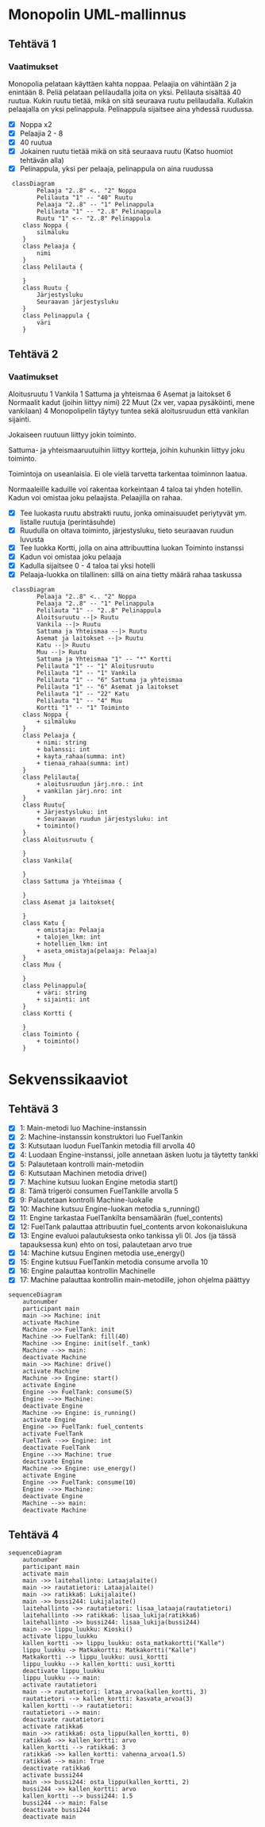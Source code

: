 # Monopolin UML-mallinnus #

## Tehtävä 1 ##

### Vaatimukset ##
Monopolia pelataan käyttäen kahta noppaa. Pelaajia on vähintään 2 ja enintään 8. Peliä pelataan pelilaudalla joita on yksi. Pelilauta sisältää 40 ruutua. Kukin ruutu tietää, mikä on sitä seuraava ruutu pelilaudalla. Kullakin pelaajalla on yksi pelinappula. Pelinappula sijaitsee aina yhdessä ruudussa.

- [x] Noppa x2
- [x] Pelaajia 2 - 8
- [x] 40 ruutua
- [x] Jokainen ruutu tietää mikä on sitä seuraava ruutu (Katso huomiot tehtävän alla)
- [x] Pelinappula, yksi per pelaaja, pelinappula on aina ruudussa

```mermaid
 classDiagram
		Pelaaja "2..8" <.. "2" Noppa
		Pelilauta "1" -- "40" Ruutu
		Pelaaja "2..8" -- "1" Pelinappula
		Pelilauta "1" -- "2..8" Pelinappula
		Ruutu "1" <-- "2..8" Pelinappula
	class Noppa {
		silmäluku
	}
	class Pelaaja {
		nimi
	}
	class Pelilauta {
		      
	}
	class Ruutu {
		Järjestysluku
		Seuraavan järjestysluku
	}
	class Pelinappula {
		väri
	}
```

## Tehtävä 2 ##

### Vaatimukset ###

Aloitusruutu 1
Vankila 1
Sattuma ja yhteismaa 6
Asemat ja laitokset 6
Normaalit kadut (joihin liittyy nimi) 22
Muut (2x ver, vapaa pysäköinti, mene vankilaan) 4
Monopolipelin täytyy tuntea sekä aloitusruudun että vankilan sijainti.

Jokaiseen ruutuun liittyy jokin toiminto.

Sattuma- ja yhteismaaruutuihin liittyy kortteja, joihin kuhunkin liittyy joku toiminto.

Toimintoja on useanlaisia. Ei ole vielä tarvetta tarkentaa toiminnon laatua.

Normaaleille kaduille voi rakentaa korkeintaan 4 taloa tai yhden hotellin. Kadun voi omistaa joku pelaajista. Pelaajilla on rahaa.

- [x] Tee luokasta ruutu abstrakti ruutu, jonka ominaisuudet periytyvät ym. listalle ruutuja (perintäsuhde)
- [x] Ruudulla on oltava toiminto, järjestysluku, tieto seuraavan ruudun luvusta
- [x] Tee luokka Kortti, jolla on aina attribuuttina luokan Toiminto instanssi
- [x] Kadun voi omistaa joku pelaaja
- [x] Kadulla sijaitsee 0 - 4 taloa tai yksi hotelli
- [x] Pelaaja-luokka on tilallinen: sillä on aina tietty määrä rahaa taskussa

```mermaid
 classDiagram
		Pelaaja "2..8" <.. "2" Noppa
		Pelaaja "2..8" -- "1" Pelinappula
		Pelilauta "1" -- "2..8" Pelinappula
		Aloitsuruutu --|> Ruutu
		Vankila --|> Ruutu
		Sattuma ja Yhteismaa --|> Ruutu
		Asemat ja laitokset --|> Ruutu
		Katu --|> Ruutu
		Muu --|> Ruutu
		Sattuma ja Yhteismaa "1" -- "*" Kortti
		Pelilauta "1" -- "1" Aloitusruutu
		Pelilauta "1" -- "1" Vankila
		Pelilauta "1" -- "6" Sattuma ja yhteismaa
		Pelilauta "1" -- "6" Asemat ja laitokset
		Pelilauta "1" -- "22" Katu
		Pelilauta "1" -- "4" Muu
		Kortti "1" -- "1" Toiminto
	class Noppa {
		+ silmäluku
	}
	class Pelaaja {
		+ nimi: string
		+ balanssi: int
		+ kayta_rahaa(summa: int)
		+ tienaa_rahaa(summa: int)
	}
	class Pelilauta{
		+ aloitusruudun järj.nro.: int
		+ vankilan järj.nro: int
	}
	class Ruutu{
		+ Järjestysluku: int
		+ Seuraavan ruudun järjestysluku: int
		+ toiminto()
	}
	class Aloitusruutu {
		  
	}
	class Vankila{
		  
	}
	class Sattuma ja Yhteismaa {
		  
	}
	class Asemat ja laitokset{
		  
	}
	class Katu {
		+ omistaja: Pelaaja
		+ talojen_lkm: int
		+ hotellien_lkm: int
		+ aseta_omistaja(pelaaja: Pelaaja)
	}
	class Muu {
		  
	}
	class Pelinappula{
		+ väri: string
		+ sijainti: int
	}
	class Kortti {

	}
	class Toiminto {
		+ toiminto()
	}
```

# Sekvenssikaaviot #

## Tehtävä 3 ##

- [x] 1: Main-metodi luo Machine-instanssin
- [x] 2: Machine-instanssin konstruktori luo FuelTankin
- [x] 3: Kutsutaan luodun FuelTankin metodia fill arvolla 40
- [x] 4: Luodaan Engine-instanssi, jolle annetaan äsken luotu ja täytetty tankki
- [x] 5: Palautetaan kontrolli main-metodiin
- [x] 6: Kutsutaan Machinen metodia drive()
- [x] 7: Machine kutsuu luokan Engine metodia start() 
- [x] 8: Tämä trigeröi consumen FuelTankille arvolla 5
- [x] 9: Palautetaan kontrolli Machine-luokalle
- [x] 10: Machine kutsuu Engine-luokan metodia s_running()
- [x] 11: Engine tarkastaa FuelTankilta bensamäärän (fuel_contents)
- [x] 12: FuelTank palauttaa attribuutin fuel_contents arvon kokonaislukuna
- [x] 13: Engine evaluoi palautuksesta onko tankissa yli 0l. Jos (ja tässä tapauksessa kun) ehto on tosi, palautetaan arvo true
- [x] 14: Machine kutsuu Enginen metodia use_energy()
- [x] 15: Engine kutsuu FuelTankin metodia consume arvolla 10
- [x] 16: Engine palauttaa kontrollin Machinelle
- [x] 17: Machine palauttaa kontrollin main-metodille, johon ohjelma päättyy

```mermaid
sequenceDiagram
	autonumber
	participant main
	main ->> Machine: init
	activate Machine
	Machine ->> FuelTank: init
	Machine ->> FuelTank: fill(40)
	Machine ->> Engine: init(self._tank)
	Machine -->> main: 
	deactivate Machine
	main ->> Machine: drive()
	activate Machine
	Machine ->> Engine: start()
	activate Engine
	Engine ->> FuelTank: consume(5)
	Engine -->> Machine: 
	deactivate Engine
	Machine ->> Engine: is_running()
	activate Engine
	Engine ->> FuelTank: fuel_contents
	activate FuelTank
	FuelTank -->> Engine: int
	deactivate FuelTank
	Engine -->> Machine: true
	deactivate Engine
	Machine ->> Engine: use_energy()
	activate Engine
	Engine ->> FuelTank: consume(10)
	Engine -->> Machine: 
	deactivate Engine
	Machine -->> main: 
	deactivate Machine
```

## Tehtävä 4 ##

```mermaid
sequenceDiagram
	autonumber
	participant main
	activate main
	main ->> laitehallinto: Lataajalaite()
	main ->> rautatietori: Lataajalaite()
	main ->> ratikka6: Lukijalaite()
	main ->> bussi244: Lukijalaite()
	laitehallinto ->> rautatietori: lisaa_lataaja(rautatietori)
	laitehallinto ->> ratikka6: lisaa_lukija(ratikka6)
	laitehallinto ->> bussi244: lisaa_lukija(bussi244)
	main ->> lippu_luukku: Kioski()
	activate lippu_luukku
	kallen_kortti ->> lippu_luukku: osta_matkakortti("Kalle")
	lippu_luukku -> Matkakortti: Matkakortti("Kalle")
	Matkakortti --> lippu_luukku: uusi_kortti
	lippu_luukku --> kallen_kortti: uusi_kortti
	deactivate lippu_luukku
	lippu_luukku --> main: 
	activate rautatietori
	main --> rautatietori: lataa_arvoa(kallen_kortti, 3)
	rautatietori --> kallen_kortti: kasvata_arvoa(3)
	kallen_kortti --> rautatietori: 
	rautatietori --> main: 
	deactivate rautatietori
	activate ratikka6
	main ->> ratikka6: osta_lippu(kallen_kortti, 0)
	ratikka6 ->> kallen_kortti: arvo
	kallen_kortti --> ratikka6: 3
	ratikka6 ->> kallen_kortti: vahenna_arvoa(1.5)
	ratikka6 --> main: True
	deactivate ratikka6
	activate bussi244
	main ->> bussi244: osta_lippu(kallen_kortti, 2)
	bussi244 ->> kallen_kortti: arvo
	kallen_kortti --> bussi244: 1.5
	bussi244 --> main: False
	deactivate bussi244
	deactivate main
```